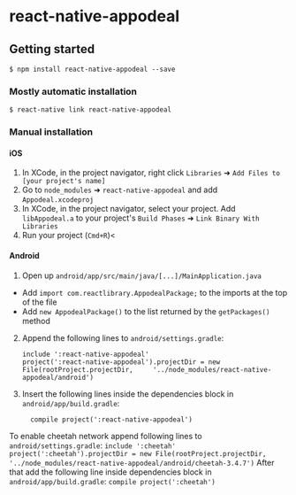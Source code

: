 
# react-native-appodeal

## Getting started

`$ npm install react-native-appodeal --save`

### Mostly automatic installation

`$ react-native link react-native-appodeal`

### Manual installation


#### iOS

1. In XCode, in the project navigator, right click `Libraries` ➜ `Add Files to [your project's name]`
2. Go to `node_modules` ➜ `react-native-appodeal` and add `Appodeal.xcodeproj`
3. In XCode, in the project navigator, select your project. Add `libAppodeal.a` to your project's `Build Phases` ➜ `Link Binary With Libraries`
4. Run your project (`Cmd+R`)<

#### Android

1. Open up `android/app/src/main/java/[...]/MainApplication.java`
  - Add `import com.reactlibrary.AppodealPackage;` to the imports at the top of the file
  - Add `new AppodealPackage()` to the list returned by the `getPackages()` method
2. Append the following lines to `android/settings.gradle`:
  	```
  	include ':react-native-appodeal'
  	project(':react-native-appodeal').projectDir = new File(rootProject.projectDir, 	'../node_modules/react-native-appodeal/android')
  	```
3. Insert the following lines inside the dependencies block in `android/app/build.gradle`:
  	```
      compile project(':react-native-appodeal')
  	```

To enable cheetah network append following lines to `android/settings.gradle`:
	```
		include ':cheetah'
		project(':cheetah').projectDir = new File(rootProject.projectDir, 	'../node_modules/react-native-appodeal/android/cheetah-3.4.7')
	```
After that add the following line  inside dependencies block in `android/app/build.gradle`:
	```
      compile project(':cheetah')
  	```